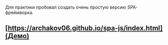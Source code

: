 Для практики пробовал создать очень простую версию SPA-фреймворка.

## [https://archakov06.github.io/spa-js/index.html](Демо)
